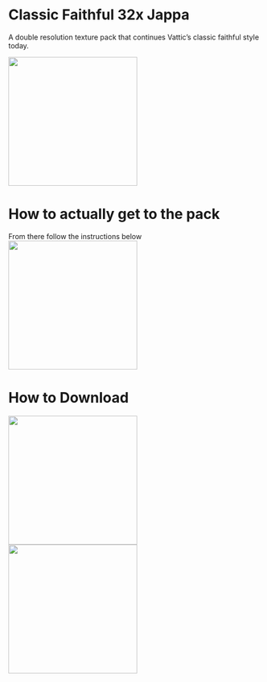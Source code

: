 # Classic Faithful 32x Jappa
A double resolution texture pack that continues Vattic’s classic faithful style today.

<img src="https://cdn.discordapp.com/attachments/814212967297318973/925833977477087332/CF_Banner_Blurred.png" align="center" height="256px">

# How to actually get to the pack
From there follow the instructions below
<img src="https://cdn.discordapp.com/attachments/814198781301096449/934882153139933254/Screen_Shot_2022-01-23_at_10.47.48_AM.png" align="center" height="256px">

# How to Download

<img src="https://cdn.discordapp.com/attachments/852994775552884746/923069799116996678/unknown.png" align="center" height="256px">
<img src="https://cdn.discordapp.com/attachments/852994775552884746/923069799381225492/unknown.png" align="center" height="256px">
